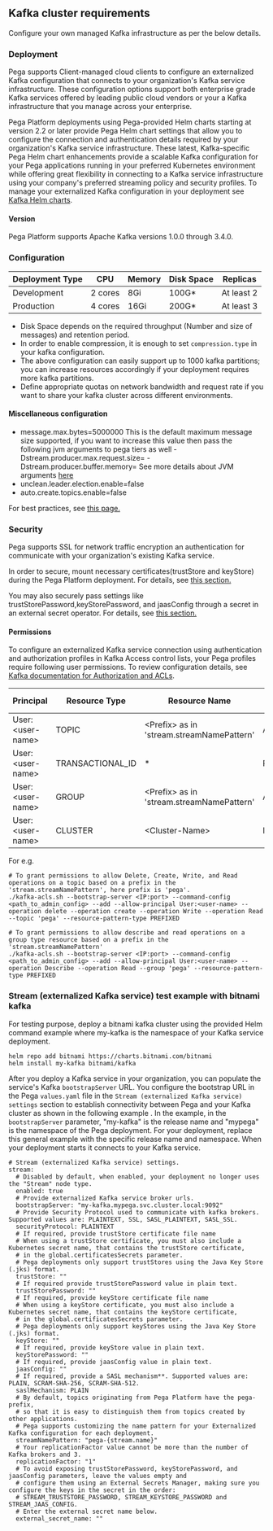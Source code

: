## Kafka cluster requirements
Configure your own managed Kafka infrastructure as per the below details.

### Deployment
Pega supports Client-managed cloud clients to configure an externalized Kafka configuration that connects to your organization's Kafka service infrastructure. These configuration options support both enterprise grade Kafka services offered by leading public cloud vendors or your a Kafka infrastructure that you manage across your enterprise.

Pega Platform deployments using Pega-provided Helm charts starting at version 2.2 or later provide Pega Helm chart settings that allow you to configure the connection and authentication details required by your organization's Kafka service infrastructure. These latest, Kafka-specific Pega Helm chart enhancements provide a scalable Kafka configuration for your Pega applications running in your preferred Kubernetes environment while offering great flexibility in connecting to a Kafka service infrastructure using your company's preferred streaming policy and security profiles. To manage your externalized Kafka configuration in your deployment see [Kafka Helm charts](https://github.com/bitnami/charts/tree/master/bitnami/kafka).

#### Version
Pega Platform supports Apache Kafka versions 1.0.0 through 3.4.0.

### Configuration

Deployment Type | CPU     | Memory | Disk Space | Replicas
---         | ---     | ---    | ---        | ---
Development | 2 cores | 8Gi    | 100G*      | At least 2
Production  | 4 cores | 16Gi   | 200G*      | At least 3

* Disk Space depends on the required throughput (Number and size of messages) and retention period.
* In order to enable compression, it is enough to set `compression.type` in your kafka configuration.
* The above configuration can easily support up to 1000 kafka partitions; you can increase resources accordingly if your deployment requires more kafka partitions.
* Define appropriate quotas on network bandwidth and request rate if you want to share your kafka cluster across different environments.

#### Miscellaneous configuration
* message.max.bytes=5000000
  This is the default maximum message size supported, if you want to increase this value then pass the following jvm arguments to pega tiers as well
  -Dstream.producer.max.request.size=<Max-message-size> -Dstream.producer.buffer.memory=<Max-message-size>
  See more details about JVM arguments [here](README.md#jvm-arguments)
* unclean.leader.election.enable=false
* auto.create.topics.enable=false

For best practices, see [this page.](https://docs.pega.com/decision-management/87/best-practices-stream-service-configuration)

### Security

Pega supports SSL for network traffic encryption an authentication for communicate with your organization's existing Kafka service.

In order to secure, mount necessary certificates(trustStore and keyStore) during the Pega Platform deployment. For details, see [this section.](README.md#optional-support-for-providing-credentialscertificates-using-external-secrets-operator)

You may also securely pass settings like trustStorePassword,keyStorePassword, and jaasConfig through a secret in an external secret operator. For details, see [this section.](README.md#optional-support-for-providing-credentialscertificates-using-external-secrets-operator)

#### Permissions
To configure an externalized Kafka service connection using authentication and authorization profiles in Kafka Access control lists, your Pega profiles require following user permissions. To review configuration details, see [Kafka documentation for Authorization and ACLs](https://kafka.apache.org/documentation/#security_authz).

Principal |Resource Type  | Resource Name     | Operation | Permission Type | Pattern Type
---         |---         | ---     | ---    | ---        | ---
User:\<user-name\> | TOPIC       | \<Prefix\> as in 'stream.streamNamePattern' | ALL    | ALLOW      | PREFIXED
User:\<user-name\> |TRANSACTIONAL_ID  | * | READ/WRITE   | ALLOW      | LITERAL
User:\<user-name\> |GROUP  | \<Prefix\> as in 'stream.streamNamePattern' | ALL   | ALLOW      | PREFIXED
User:\<user-name\> |CLUSTER  | \<Cluster-Name\> | IDEMPOTENT_WRITE   |ALLOW      | LITERAL

For e.g.
```
# To grant permissions to allow Delete, Create, Write, and Read operations on a topic based on a prefix in the 'stream.streamNamePattern', here prefix is 'pega'.
./kafka-acls.sh --bootstrap-server <IP:port> --command-config <path_to_admin_config> --add --allow-principal User:<user-name> --operation delete --operation create --operation Write --operation Read  --topic 'pega' --resource-pattern-type PREFIXED

# To grant permissions to allow describe and read operations on a group type resource based on a prefix in the 'stream.streamNamePattern'
./kafka-acls.sh --bootstrap-server <IP:port> --command-config <path_to_admin_config> --add --allow-principal User:<user-name> --operation Describe --operation Read --group 'pega' --resource-pattern-type PREFIXED
```

### Stream (externalized Kafka service) test example with bitnami kafka

For testing purpose, deploy a bitnami kafka cluster using the provided Helm command example where my-kafka is the namespace of your Kafka service deployment.

```
helm repo add bitnami https://charts.bitnami.com/bitnami
helm install my-kafka bitnami/kafka
```
After you deploy a Kafka service in your organization, you can populate the service's Kafka `bootstrapServer` URL. You configure the bootstrap URL in the Pega `values.yaml` file in the `Stream (externalized Kafka service) settings`
section to establish connectivity between Pega and your Kafka cluster as shown in the following example .
In the example, in the `bootstrapServer` parameter, "my-kafka" is the release name and "mypega" is the namespace of the Pega deployment. For your deployment, replace this general example with the specific release name and namespace. When your deployment starts it connects to your Kafka service.

```
# Stream (externalized Kafka service) settings.
stream:
  # Disabled by default, when enabled, your deployment no longer uses the "Stream" node type.
  enabled: true
  # Provide externalized Kafka service broker urls.
  bootstrapServer: "my-kafka.mypega.svc.cluster.local:9092"
  # Provide Security Protocol used to communicate with kafka brokers. Supported values are: PLAINTEXT, SSL, SASL_PLAINTEXT, SASL_SSL.
  securityProtocol: PLAINTEXT
  # If required, provide trustStore certificate file name
  # When using a trustStore certificate, you must also include a Kubernetes secret name, that contains the trustStore certificate,
  # in the global.certificatesSecrets parameter.
  # Pega deployments only support trustStores using the Java Key Store (.jks) format.
  trustStore: ""
  # If required provide trustStorePassword value in plain text.
  trustStorePassword: ""
  # If required, provide keyStore certificate file name
  # When using a keyStore certificate, you must also include a Kubernetes secret name, that contains the keyStore certificate,
  # in the global.certificatesSecrets parameter.
  # Pega deployments only support keyStores using the Java Key Store (.jks) format.
  keyStore: ""
  # If required, provide keyStore value in plain text.
  keyStorePassword: ""
  # If required, provide jaasConfig value in plain text.
  jaasConfig: ""
  # If required, provide a SASL mechanism**. Supported values are: PLAIN, SCRAM-SHA-256, SCRAM-SHA-512.
  saslMechanism: PLAIN
  # By default, topics originating from Pega Platform have the pega- prefix,
  # so that it is easy to distinguish them from topics created by other applications.
  # Pega supports customizing the name pattern for your Externalized Kafka configuration for each deployment.
  streamNamePattern: "pega-{stream.name}"
  # Your replicationFactor value cannot be more than the number of Kafka brokers and 3.
  replicationFactor: "1"
  # To avoid exposing trustStorePassword, keyStorePassword, and jaasConfig parameters, leave the values empty and
  # configure them using an External Secrets Manager, making sure you configure the keys in the secret in the order:
  # STREAM_TRUSTSTORE_PASSWORD, STREAM_KEYSTORE_PASSWORD and STREAM_JAAS_CONFIG.
  # Enter the external secret name below.
  external_secret_name: ""
